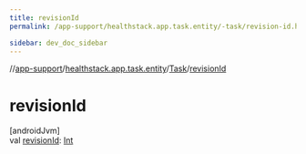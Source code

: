 ```yaml
---
title: revisionId
permalink: /app-support/healthstack.app.task.entity/-task/revision-id.html

sidebar: dev_doc_sidebar
---
```

//[app-support](../../../index.html)/[healthstack.app.task.entity](../index.html)/[Task](index.html)/[revisionId](revision-id.html)



# revisionId



[androidJvm]\
val [revisionId](revision-id.html): [Int](https://kotlinlang.org/api/latest/jvm/stdlib/kotlin/-int/index.html)




